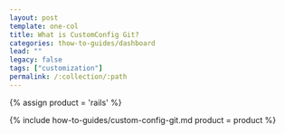 ```yaml
---
layout: post
template: one-col
title: What is CustomConfig Git?
categories: thow-to-guides/dashboard
lead: ""
legacy: false
tags: ["customization"]
permalink: /:collection/:path
---
```


{% assign product = 'rails' %}

{% include how-to-guides/custom-config-git.md product = product %}